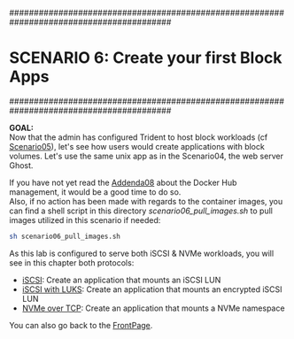 #########################################################################################
# SCENARIO 6: Create your first Block Apps
#########################################################################################

**GOAL:**  
Now that the admin has configured Trident to host block workloads (cf [Scenario05](../Scenario05/)), let's see how users would create applications with block volumes. Let's use the same unix app as in the Scenario04, the web server Ghost.  

If you have not yet read the [Addenda08](../../Addendum/Addenda08) about the Docker Hub management, it would be a good time to do so.  
Also, if no action has been made with regards to the container images, you can find a shell script in this directory *scenario06_pull_images.sh* to pull images utilized in this scenario if needed:  
```bash
sh scenario06_pull_images.sh
```

As this lab is configured to serve both iSCSI & NVMe workloads, you will see in this chapter both protocols:  
- [iSCSI](1_iSCSI): Create an application that mounts an iSCSI LUN  
- [iSCSI with LUKS](2_iSCSI_LUKS): Create an application that mounts an encrypted iSCSI LUN  
- [NVMe over TCP](3_NVMe): Create an application that mounts a NVMe namespace  

You can also go back to the [FrontPage](https://github.com/YvosOnTheHub/LabNetApp).